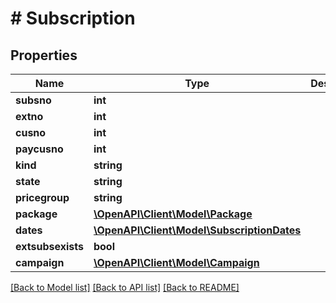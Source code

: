 # # Subscription

## Properties

Name | Type | Description | Notes
------------ | ------------- | ------------- | -------------
**subsno** | **int** |  | 
**extno** | **int** |  | 
**cusno** | **int** |  | 
**paycusno** | **int** |  | 
**kind** | **string** |  | 
**state** | **string** |  | 
**pricegroup** | **string** |  | [optional] 
**package** | [**\OpenAPI\Client\Model\Package**](Package.md) |  | 
**dates** | [**\OpenAPI\Client\Model\SubscriptionDates**](SubscriptionDates.md) |  | 
**extsubsexists** | **bool** |  | 
**campaign** | [**\OpenAPI\Client\Model\Campaign**](Campaign.md) |  | [optional] 

[[Back to Model list]](../../README.md#documentation-for-models) [[Back to API list]](../../README.md#documentation-for-api-endpoints) [[Back to README]](../../README.md)


